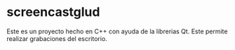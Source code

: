 screencastglud
==============

Este es un proyecto hecho en C++ con ayuda de la librerias Qt. Este permite realizar grabaciones del escritorio.
